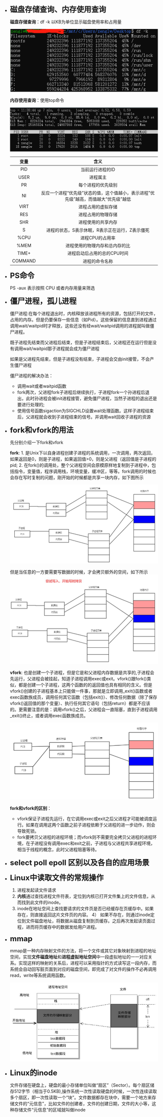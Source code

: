 +   **<font size = 5>磁盘存储查询、内存使用查询</font>**


    **磁盘存储查询**：df -k 以KB为单位显示磁盘使用率和占用量
    
    
    ![avatar](./imgs/linux_fdisk.jpg)

    **内存使用查询**：使用top命令

    ![avatar](./imgs/linux_top.jpg)


    |变量|含义|
    | :-: | :-: |
    |PID|当前运行进程的ID|
    |USER|进程属主|
    |PR|每个进程的优先级别|
    |NI|反应一个进程“优先级”状态的值，这个值越小，表示进程”优先级”越高，而值越大“优先级”越低|
    |VIRT|进程占用的虚拟存储|
    |RES|进程占用的物理存储|
    |SHR|进程使用的共享内存|
    |S|进程的状态，S表示休眠，R表示正在运行，Z表示僵死|
    |%CPU|进程CPU的占用率|
    |%MEM|进程使用的物理内存和总内存的比|
    |TIME+|进程启动后占用的总的CPU时间|
    |COMMAND|进程的命令名称|


+   **<font size = 5>PS命令</font>**

    PS -aux 表示按照 CPU 或者内存用量来筛选

+   **<font size = 5>僵尸进程，孤儿进程</font>**

    僵尸进程:在每个进程退出时，内核释放该进程所有的资源，包括打开的文件，占用的内存。但是仍要保存一些信息（如Pid）。这些保留的信息直到进程通过调用wait/waitpid时才释放，这些还没有经wait/waitpid调用的进程就叫做僵尸进程。

    既子进程先结束而父进程后结束，但是子进程结束后，父进程还在运行但是没有调用wait/waitpid那子进程就会成为僵尸进程

    如果是父进程先结束，但是子进程没有结束，子进程会交由init接管，不会产生僵尸进程


    僵尸进程的解决办法：
    -   调用wait或者waitpid函数
    -   fork两次，父进程fork子进程后继续执行，子进程fork一个孙进程后退出，此时孙进程会被init进程接管，避免僵尸进程，当然子进程的退出还是要进行处理的;
    -   使用信号函数sigaction为SIGCHLD设置wait处理函数。这样子进程结束后，父进程就会收到子进程结束的信号。并调用wait回收子进程的资源

+   **<font size = 5>fork和vfork的用法</font>**

    先分别介绍一下fork和vfork

    **fork**: 1.    是Unix下以自身进程创建子进程的系统调用，一次调用，两次返回，如果返回是0，则是子进程，如果返回值>0，则是父进程（返回值是子进程的pid; 2.  在fork()的调用处，整个父进程空间会原模原样地复制到子进程中，包括指令，变量值，程序调用栈，环境变量，缓冲区，等等。fork调用的时候也会存在写时复制的问题，刚开始的时候都是共享一块内存，如下图所示

    ![avatar](./imgs/fork.jpg)

    但是当任意的一方要需要写数据的时候，才会拷贝额外的空间，如下所示
    ![avatar](./imgs/fork_write.jpg)

    
    
    **vfork**: 也是创建一个子进程，但是它是和父进程内存数据是共享的,子进程会先运行，父进程会被挂起，知道子进程调用exec或exit。vfork()跟fork()类似，都是创建一个子进程，这两个函数的的返回值也具有相同的含义。但是vfork()创建的子进程基本上只能做一件事，那就是立即调用_exit()函数或者exec函数族成员，调用任何其它函数（包括exit()）、修改任何数据（除了保存vfork()返回值的那个变量）、执行任何其它语句（包括return）都是不应该的。更需要注意的是：调用vfork()之后，父进程会一直阻塞，直到子进程调用_exit()终止，或者调用exec函数族成员。

    ![avatar](./imgs/vfork.png)


    **fork和vfork的区别**：

    -   vfork保证子进程先运行，在它调用exec或exit之后父进程才可能被调度运行。如果在调用这两个函数之前子进程依赖于父进程的进一步动作，则会导致死锁。
    -   fork要拷贝父进程的进程环境；而vfork则不需要完全拷贝父进程的进程环境，在子进程没有调用exec和exit之前，子进程与父进程共享进程环境，相当于线程的概念，此时父进程阻塞等待。



+   **<font size = 5>select poll epoll 区别以及各自的应用场景</font>**



+   **<font size = 5>Linux中读取文件的常规操作</font>**

    1)  进程发起读文件请求
    2)  **内核**通过查找进程文件符表，定位到内核已打开文件集上的文件信息，从而找到此文件的inode。
    3)  inode在地址空间上查找要请求的文件页是否已经缓存在页缓存中。如果存在，则直接返回这片文件页的内容。
    4） 如果不存在，则通过inode定位到文件磁盘地址，将数据从磁盘复制到页缓存。之后再次发起读页面过程，进而将页缓存中的数据发给用户进程。


+   **<font size = 5>mmap</font>**


    mmap是一种内存映射文件的方法，将一个文件或其它对象映射到进程的地址空间，实现**文件磁盘地址**和**进程虚拟地址空间**中一段虚拟地址的一一对应关系。实现这样的映射的关系后，进程可以采用指针的方式读写这一段内存，而系统会自动回写脏页面到对应的磁盘空间，即完成了对文件的操作不必再调用read，write等系统调用函数。

    ![avatar](./imgs/mmap.jpg)


+   **<font size = 5>Linux的inode</font>**

    文件存储在硬盘上，硬盘的最小存储单位叫做“扇区”（Sector）。每个扇区储存512字节（相当于0.5KB),操作系统一次性读取硬盘的时候，一次性连续读取多个扇区，即一次性读取一个“块”。文件数据都存在块中，需要一个地方来存储文件的“元信息”，比如文件的创建者，文件的创建日期，文件的大小等，这种存储文件“元信息”的区域就叫做inode
